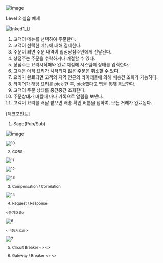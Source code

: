 ![image](https://user-images.githubusercontent.com/487999/79708354-29074a80-82fa-11ea-80df-0db3962fb453.png)

Level 2 실습 예제

![Inked1_LI](https://user-images.githubusercontent.com/30682608/202982589-33b9a037-fe64-4ce7-b3f3-4e9f9d5355fa.jpg)

1. 고객이 메뉴를 선택하여 주문한다.
2. 고객이 선택한 메뉴에 대해 결제한다.
3. 주문이 되면 주문 내역이 입점상점주인에게 전달된다.
4. 상점주는 주문을 수락하거나 거절할 수 있다.
5. 상점주는 요리시작때와 완료 지점에 시스템에 상태를 입력한다.
6. 고객은 아직 요리가 시작되지 않은 주문은 취소할 수 있다.
7. 요리가 완료되면 고객의 지역 인근의 라이더들에 의해 배송건 조회가 가능하다.
8. 라이더가 해당 요리를 pick 한 후, pick했다고 앱을 통해 통보한다.
9. 고객이 주문 상태를 중간중간 조회한다.
10. 주문상태가 바뀔때 마다 카톡으로 알림을 보낸다.
11. 고객이 요리를 배달 받으면 배송 확인 버튼을 탭하여, 모든 거래가 완료된다.




[체크포인트]

1. Sage(Pub/Sub)

<Pub>
  
![image](https://user-images.githubusercontent.com/30682608/203202517-288328e8-431c-4b42-a9d5-c0e13d979c8f.png)

  
<Sub>
  
![10](https://user-images.githubusercontent.com/30682608/203202829-f6f1e8f4-b164-4956-b21d-8e3c988895a2.png)



2. CQRS


![11](https://user-images.githubusercontent.com/30682608/203207076-391cab54-7dac-461e-8052-15f9b0fea568.png)

![12](https://user-images.githubusercontent.com/30682608/203216785-abe3f5dd-4ea7-469b-b07e-efeefeb91f5f.png)

![13](https://user-images.githubusercontent.com/30682608/203217081-53df9cc9-95a9-4367-a8eb-6afb269414fa.png)


3. Compensation / Correlation

![14](https://user-images.githubusercontent.com/30682608/203219178-a5af969a-a871-4e90-980c-2e636def8ace.png)


4. Request / Response
  
  
<동기호출>

![6](https://user-images.githubusercontent.com/30682608/203193373-7d08b0c5-6b86-495f-95c5-cddf2d191614.png)

<비동기호출>

![7](https://user-images.githubusercontent.com/30682608/203193409-9eca371c-8d27-4fa6-8fab-c59163c2bb5e.png)

  
5. Circuit Breaker
<>
<>

6. Gateway / Breaker
<>
<>
